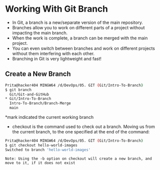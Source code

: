 # Working With Git Branch
- In Git, a branch is a new/separate version of the main repository.
- Branches allow you to work on different parts of a project without impacting the main branch.
- When the work is complete, a branch can be merged with the main project.
- You can even switch between branches and work on different projects without them interfering with each other.
- Branching in Git is very lightweight and fast!

## Create a New Branch
```bash
Prita@hacker404 MINGW64 /d/DevOps/05. GIT (Git/Intro-To-Branch)
$ git branch
  Git/Git-and-GitHub
* Git/Intro-To-Branch
  Intro-To-Branch/Branch-Merge
  main
```
*mark indicated the current working branch

- checkout is the command used to check out a branch. Moving us from the current branch, to the one specified at the end of the command:
```bash
Prita@hacker404 MINGW64 /d/DevOps/05. GIT (Git/Intro-To-Branch)
$ git checkout hello-world-images
Switched to branch 'hello-world-images'
```
```
Note: Using the -b option on checkout will create a new branch, and move to it, if it does not exist
```



